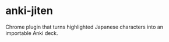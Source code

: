 anki-jiten
==========

Chrome plugin that turns highlighted Japanese characters into an importable Anki deck.
